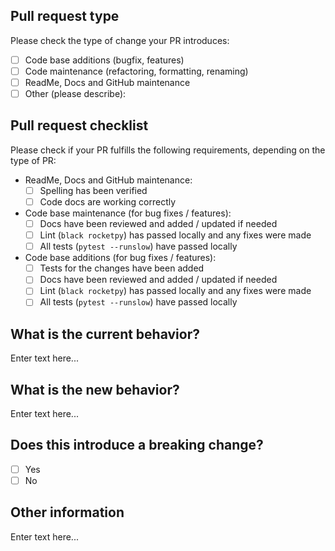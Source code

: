 <!-- You are awesome! Your contribution to RocketPy is fundamental in our endeavour to create a next generation solution for rocketry trajectory simulation! -->

<!-- You may use this template to describe your Pull Request. But if you believe there is a better way to express yourself, don't hesitate! -->

## Pull request type

Please check the type of change your PR introduces:
- [ ] Code base additions (bugfix, features)
- [ ] Code maintenance (refactoring, formatting, renaming)
- [ ] ReadMe, Docs and GitHub maintenance
- [ ] Other (please describe):

## Pull request checklist

Please check if your PR fulfills the following requirements, depending on the type of PR:

- ReadMe, Docs and GitHub maintenance:
  - [ ] Spelling has been verified
  - [ ] Code docs are working correctly 

- Code base maintenance (for bug fixes / features):
  - [ ] Docs have been reviewed and added / updated if needed
  - [ ] Lint (`black rocketpy`) has passed locally and any fixes were made
  - [ ] All tests (`pytest --runslow`) have passed locally

- Code base additions (for bug fixes / features):
  - [ ] Tests for the changes have been added
  - [ ] Docs have been reviewed and added / updated if needed
  - [ ] Lint (`black rocketpy`) has passed locally and any fixes were made
  - [ ] All tests (`pytest --runslow`) have passed locally

## What is the current behavior?
<!-- Please describe the current behavior that you are modifying, or link to a relevant issue. -->

Enter text here...

## What is the new behavior?
<!-- Please describe the behavior or changes that are being added by this PR. -->

Enter text here...

## Does this introduce a breaking change?
<!-- If this introduces a breaking change, please describe the impact and migration path for existing applications below. -->

- [ ] Yes
- [ ] No

## Other information
<!-- Any other information that is important to this PR such as screenshots of how the component looks before and after the change. -->

Enter text here...